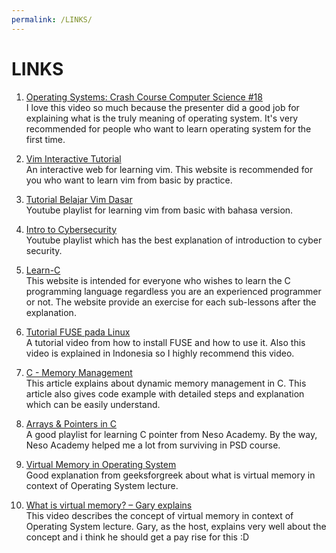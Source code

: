 ```yaml
---
permalink: /LINKS/
---
```


# LINKS

1. [Operating Systems: Crash Course Computer Science #18](https://youtu.be/26QPDBe-NB8)<br>
I love this video so much because the presenter did a good job for explaining what is the truly meaning of operating system. It's very recommended for people who want to learn operating system for the first time.

2. [Vim Interactive Tutorial](https://www.openvim.com/)<br>
An interactive web for learning vim. This website is recommended for you who want to learn vim from basic by practice. 

3. [Tutorial Belajar Vim Dasar](https://youtube.com/playlist?list=PL2O3HdJI4voE_mHibdvrDqNj_vZaKCZGC)<br>Youtube playlist for learning vim from basic with bahasa version.

4. [Intro to Cybersecurity](https://youtube.com/playlist?list=PLQVJk9oC5JKq15cieChuOU9zFdf-FlnMi)<br>
Youtube playlist which has the best explanation of introduction to cyber security.

5. [Learn-C](https://www.learn-c.org/)<br>
This website is intended for everyone who wishes to learn the C programming language regardless you are an experienced programmer or not. The website provide an exercise for each sub-lessons after the explanation.

6. [Tutorial FUSE pada Linux](https://youtu.be/Utkwg9Mwtsg)<br>
A tutorial video from how to install FUSE and how to use it. Also this video is explained in Indonesia so I highly recommend this video.

7. [C - Memory Management](https://www.tutorialspoint.com/cprogramming/c_memory_management.htm)<br>
This article explains about dynamic memory management in C. This article also gives code example with detailed steps and explanation which can be easily understand.

8. [Arrays & Pointers in C](https://youtube.com/playlist?list=PLBlnK6fEyqRjoG6aJ4FvFU1tlXbjLBiOP)<br>
A good playlist for learning C pointer from Neso Academy. By the way, Neso Academy helped me a lot from surviving in PSD course.

9. [Virtual Memory in Operating System](https://www.geeksforgeeks.org/virtual-memory-in-operating-system/)<br>
Good explanation from geeksforgreek about what is virtual memory in context of Operating System lecture.

10. [What is virtual memory? – Gary explains](https://youtu.be/2quKyPnUShQ)<br>
This video describes the concept of virtual memory in context of Operating System lecture. Gary, as the host, explains very well about the concept and i think he should get a pay rise for this :D
